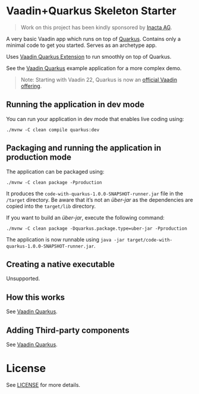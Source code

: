 # Vaadin+Quarkus Skeleton Starter

> Work on this project has been kindly sponsored by [Inacta AG](https://inacta.ch).

A very basic Vaadin app which runs on top of [Quarkus](https://quarkus.io/).
Contains only a minimal code to get you started. Serves as an archetype app.

Uses [Vaadin Quarkus Extension](https://github.com/urosporo/vaadin-quarkus-extension-parent)
to run smoothly on top of Quarkus.

See the [Vaadin Quarkus](https://github.com/mvysny/vaadin-quarkus/) example application
for a more complex demo.

> Note: Starting with Vaadin 22, Quarkus is now an [official Vaadin offering](https://vaadin.com/docs/latest/flow/integrations/quarkus).

## Running the application in dev mode

You can run your application in dev mode that enables live coding using:
```shell script
./mvnw -C clean compile quarkus:dev
```

## Packaging and running the application in production mode

The application can be packaged using:
```shell script
./mvnw -C clean package -Pproduction
```
It produces the `code-with-quarkus-1.0.0-SNAPSHOT-runner.jar` file in the `/target` directory.
Be aware that it’s not an _über-jar_ as the dependencies are copied into the `target/lib` directory.

If you want to build an _über-jar_, execute the following command:
```shell script
./mvnw -C clean package -Dquarkus.package.type=uber-jar -Pproduction
```

The application is now runnable using `java -jar target/code-with-quarkus-1.0.0-SNAPSHOT-runner.jar`.

## Creating a native executable

Unsupported.

## How this works

See [Vaadin Quarkus](https://github.com/mvysny/vaadin-quarkus/).

## Adding Third-party components

See [Vaadin Quarkus](https://github.com/mvysny/vaadin-quarkus/).

# License

See [LICENSE](LICENSE) for more details.
